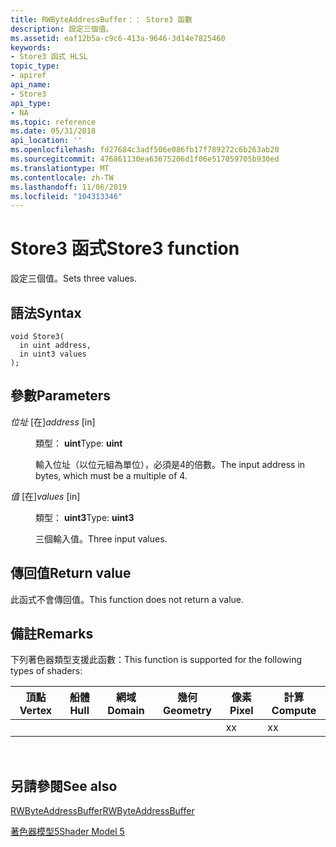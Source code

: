 ```yaml
---
title: RWByteAddressBuffer：： Store3 函數
description: 設定三個值。
ms.assetid: eaf12b5a-c9c6-413a-9646-3d14e7825460
keywords:
- Store3 函式 HLSL
topic_type:
- apiref
api_name:
- Store3
api_type:
- NA
ms.topic: reference
ms.date: 05/31/2018
api_location: ''
ms.openlocfilehash: fd27684c3adf506e086fb17f789272c6b263ab20
ms.sourcegitcommit: 476861130ea63675206d1f06e517059705b930ed
ms.translationtype: MT
ms.contentlocale: zh-TW
ms.lasthandoff: 11/06/2019
ms.locfileid: "104313346"
---
```

# <a name="store3-function"></a><span data-ttu-id="48005-104">Store3 函式</span><span class="sxs-lookup"><span data-stu-id="48005-104">Store3 function</span></span>

<span data-ttu-id="48005-105">設定三個值。</span><span class="sxs-lookup"><span data-stu-id="48005-105">Sets three values.</span></span>

## <a name="syntax"></a><span data-ttu-id="48005-106">語法</span><span class="sxs-lookup"><span data-stu-id="48005-106">Syntax</span></span>

``` syntax
void Store3(
  in uint address,
  in uint3 values
);
```

## <a name="parameters"></a><span data-ttu-id="48005-107">參數</span><span class="sxs-lookup"><span data-stu-id="48005-107">Parameters</span></span>

<dl> <dt>

<span data-ttu-id="48005-108">*位址* \[在\]</span><span class="sxs-lookup"><span data-stu-id="48005-108">*address* \[in\]</span></span>
</dt> <dd>

<span data-ttu-id="48005-109">類型： **uint**</span><span class="sxs-lookup"><span data-stu-id="48005-109">Type: **uint**</span></span>

<span data-ttu-id="48005-110">輸入位址（以位元組為單位），必須是4的倍數。</span><span class="sxs-lookup"><span data-stu-id="48005-110">The input address in bytes, which must be a multiple of 4.</span></span>

</dd> <dt>

<span data-ttu-id="48005-111">*值* \[在\]</span><span class="sxs-lookup"><span data-stu-id="48005-111">*values* \[in\]</span></span>
</dt> <dd>

<span data-ttu-id="48005-112">類型： **uint3**</span><span class="sxs-lookup"><span data-stu-id="48005-112">Type: **uint3**</span></span>

<span data-ttu-id="48005-113">三個輸入值。</span><span class="sxs-lookup"><span data-stu-id="48005-113">Three input values.</span></span>

</dd> </dl>

## <a name="return-value"></a><span data-ttu-id="48005-114">傳回值</span><span class="sxs-lookup"><span data-stu-id="48005-114">Return value</span></span>

<span data-ttu-id="48005-115">此函式不會傳回值。</span><span class="sxs-lookup"><span data-stu-id="48005-115">This function does not return a value.</span></span>

## <a name="remarks"></a><span data-ttu-id="48005-116">備註</span><span class="sxs-lookup"><span data-stu-id="48005-116">Remarks</span></span>

<span data-ttu-id="48005-117">下列著色器類型支援此函數：</span><span class="sxs-lookup"><span data-stu-id="48005-117">This function is supported for the following types of shaders:</span></span>



| <span data-ttu-id="48005-118">頂點</span><span class="sxs-lookup"><span data-stu-id="48005-118">Vertex</span></span> | <span data-ttu-id="48005-119">船體</span><span class="sxs-lookup"><span data-stu-id="48005-119">Hull</span></span> | <span data-ttu-id="48005-120">網域</span><span class="sxs-lookup"><span data-stu-id="48005-120">Domain</span></span> | <span data-ttu-id="48005-121">幾何</span><span class="sxs-lookup"><span data-stu-id="48005-121">Geometry</span></span> | <span data-ttu-id="48005-122">像素</span><span class="sxs-lookup"><span data-stu-id="48005-122">Pixel</span></span> | <span data-ttu-id="48005-123">計算</span><span class="sxs-lookup"><span data-stu-id="48005-123">Compute</span></span> |
|--------|------|--------|----------|-------|---------|
|        |      |        |          | <span data-ttu-id="48005-124">x</span><span class="sxs-lookup"><span data-stu-id="48005-124">x</span></span>     | <span data-ttu-id="48005-125">x</span><span class="sxs-lookup"><span data-stu-id="48005-125">x</span></span>       |



 

## <a name="see-also"></a><span data-ttu-id="48005-126">另請參閱</span><span class="sxs-lookup"><span data-stu-id="48005-126">See also</span></span>

<dl> <dt>

[<span data-ttu-id="48005-127">RWByteAddressBuffer</span><span class="sxs-lookup"><span data-stu-id="48005-127">RWByteAddressBuffer</span></span>](sm5-object-rwbyteaddressbuffer.md)
</dt> <dt>

[<span data-ttu-id="48005-128">著色器模型5</span><span class="sxs-lookup"><span data-stu-id="48005-128">Shader Model 5</span></span>](d3d11-graphics-reference-sm5.md)
</dt> </dl>

 

 




